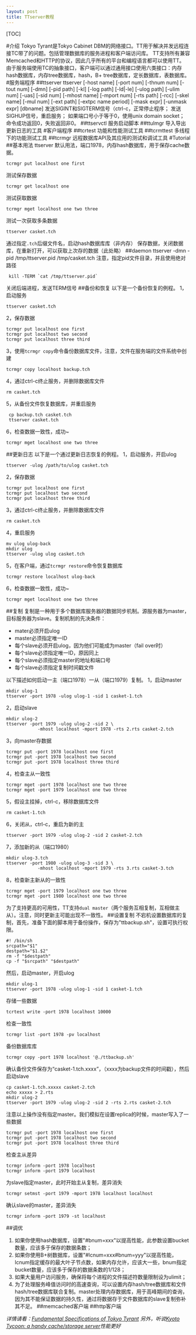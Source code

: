 ```yaml
---
layout: post
title: TTserver教程
---
```


[TOC]

#介绍
Tokyo Tyrant是Tokyo Cabinet DBM的网络接口。TT用于解决并发远程连接TC带了的问题。包括管理数据库的服务进程和客户端访问库。
TT支持所有兼容Memcached和HTTP的协议，因此几乎所有的平台和编程语言都可以使用TT。
由于服务端使用TC的抽象接口，客户端可以通过通用接口使用六类接口：内存hash数据库，内存tree数据库，hash，B+ tree数据库，定长数据库，表数据库。
#服务端程序
##ttserver
ttserver [-host name] [-port num] [-thnum num] [-tout num] [-dmn] [-pid path] [-kl] [-log path] [-ld|-le] [-ulog path] [-ulim num] [-uas] [-sid num] [-mhost name] [-mport num] [-rts path] [-rcc] [-skel name] [-mul num] [-ext path] [-extpc name period] [-mask expr] [-unmask expr] [dbname]
发送SIGINT和SIGTERM信号（ctrl-c，正常停止程序；
发送SIGHUP信号，重启服务；
如果端口号小于等于0，使用unix domain socket；
命令成功返回0，失败返回非0。
##ttservctl
服务启动脚本
##ttulmgr
导入导出更新日志的工具
#客户端程序
##tcrtest
功能和性能测试工具
##tcrmttest
多线程下的功能测试工具
##tcrmgr
远程数据库API及其应用的测试和调试工具
#Tutorial
##基本用法
	ttserver
默认用法，端口1978，内存hash数据库，用于保存cache数据。
	
	tcrmgr put localhost one first
测试保存数据

	tcrmgr get localhost one
测试获取数据

	tcrmgr mget localhost one two three
测试一次获取多条数据

	ttserver casket.tch
通过指定`.tch`后缀文件名，启动hash数据库库（非内存）
保存数据，关闭数据库，在重新打开，可以获取上次存的数据（此处略）
##daemon
	ttserver -dmn -pid /tmp/ttserver.pid /tmp/casket.tch
注意，指定pid文件目录，并且使用绝对路径

	 kill -TERM `cat /tmp/ttserver.pid`
关闭后端进程，发送TERM信号
##备份和恢复
以下是一个备份恢复的例程。
1，启动服务

	ttserver casket.tch
2，保存数据

	tcrmgr put localhost one first
	tcrmgr put localhost two second
	tcrmgr put localhost three third
3，使用`tcrmgr copy`命令备份数据库文件，注意，文件在服务端的文件系统中创建

	tcrmgr copy localhost backup.tch
4，通过ctrl-c终止服务，并删除数据库文件

	rm casket.tch
5，从备份文件恢复数据库，并重启服务

	 cp backup.tch casket.tch
	 ttserver casket.tch
6，检查数据一致性，成功~

	tcrmgr mget localhost one two three
##更新日志
以下是一个通过更新日志恢复的例程。
1，启动服务，开启ulog

	ttserver -ulog /path/to/ulog casket.tch
2，保存数据

	tcrmgr put localhost one first
	tcrmgr put localhost two second
	tcrmgr put localhost three third
3，通过ctrl-c终止服务，并删除数据库文件

	rm casket.tch
4，重启服务

	mv ulog ulog-back
	mkdir ulog
	ttserver -ulog ulog casket.tch
5，在客户端，通过`tcrmgr restore`命令恢复数据库

	tcrmgr restore localhost ulog-back
6，检查数据一致性，成功~

	tcrmgr mget localhost one two three
##复制
复制是一种用于多个数据库服务器的数据同步机制。源服务器为master，目标服务器为slave。复制机制的先决条件：

 - mater必须开启ulog
 - master必须指定唯一ID
 - 每个slave必须开启ulog，因为他们可能成为master（fail over时）
 - 每个slave必须指定唯一ID，原因同上
 - 每个slave必须指定master的地址和端口号
 - 每个slave必须指定复制时间戳文件

以下描述如何启动一主（端口1978）一从（端口1979）复制。
1，启动master

	mkdir ulog-1
	ttserver -port 1978 -ulog ulog-1 -sid 1 casket-1.tch
2，启动slave

	mkdir ulog-2
	ttserver -port 1979 -ulog ulog-2 -sid 2 \
                -mhost localhost -mport 1978 -rts 2.rts casket-2.tch
3，向master存数据

	tcrmgr put -port 1978 localhost one first
	tcrmgr put -port 1978 localhost two second
	tcrmgr put -port 1978 localhost three third
4，检查主从一致性

	tcrmgr mget -port 1978 localhost one two three
	tcrmgr mget -port 1979 localhost one two three  
5，假设主挂掉，ctrl-c，移除数据库文件

	rm casket-1.tch
6，关闭从，ctrl-c，重启为新的主

	ttserver -port 1979 -ulog ulog-2 -sid 2 casket-2.tch
7，添加新的从（端口1980）

	mkdir ulog-3.tch
	ttserver -port 1980 -ulog ulog-3 -sid 3 \
                -mhost localhost -mport 1979 -rts 3.rts casket-3.tch
8，检查新主新从的一致性

	tcrmgr mget -port 1979 localhost one two three
	tcrmgr mget -port 1980 localhost one two three
为了支持更高的可用性，TT支持`dual master`（两个服务互相复制，互相做主从）。注意，同时更新主可能出现不一致性。
##设置复制
不宕机设置数据库的复制，首先，准备下面的脚本用于备份操作，保存为"ttbackup.sh"，设置可执行权限。

	#! /bin/sh
	srcpath="$1"
	destpath="$1.$2"
	rm -f "$destpath"
	cp -f "$srcpath" "$destpath"
然后，启动master，开启ulog

	mkdir ulog-1
	ttserver -port 1978 -ulog ulog-1 -sid 1 casket-1.tch
存储一些数据

	tcrtest write -port 1978 localhost 10000
检查一致性

	tcrmgr list -port 1978 -pv localhost
备份数据库库

	tcrmgr copy -port 1978 localhost '@./ttbackup.sh'
确认备份文件保存为“casket-1.tch.xxxx”，（xxxx为backup文件的时间戳），然后启动slave

	cp casket-1.tch.xxxxx casket-2.tch
	echo xxxxx > 2.rts
	mkdir ulog-2
	ttserver -port 1979 -ulog ulog-2 -sid 2 -rts 2.rts casket-2.tch
注意以上操作没有指定master。我们模拟在设置replica的时候，master写入了一些数据

	tcrmgr put -port 1978 localhost one first
	tcrmgr put -port 1978 localhost two second
	tcrmgr put -port 1978 localhost three third
检查主从差异

	tcrmgr inform -port 1978 localhost
	tcrmgr inform -port 1979 localhost
为slave指定master，此时开始主从复制，差异消失

	tcrmgr setmst -port 1979 -mport 1978 localhost localhost
确认slave的master，差异消失

	tcrmgr inform -port 1979 -st localhost
##调优

 1. 如果你使用hash数据库，设置"#bnum=xxx"以提高性能，此参数设置bucket数量，应该多于保存的数据条数；
 2. 如果你使用B+树数据库，设置"#lcnum=xxx#bnum=yyy"以提高性能，lcnum指定缓存的最大叶子节点数，如果内存允许，应该大一些，bnum指定bucket数量，应该多于保存的数据条数的1/128；
 3. 如果大量用户访问服务，确保将每个进程的文件描述符数量限制设为ulimit；
 4. 为了处理服务峰值访问时的高速查询，可以设置内存hash/tree数据库和文件hash/tree数据库联合复制。master处理内存数据库，用于高峰期间的查询，因为其不能保证数据的持久性，通过将数据存于文件数据库的slave复制弥补其不足。
##memcached客户端
##http客户端

*详情请看：[Fundamental Specifications of Tokyo Tyrant](http://fallabs.com/tokyotyrant/spex.html)*
*另外，听说[Kyoto Tycoon: a handy cache/storage server](http://fallabs.com/kyototycoon/)性能更好*